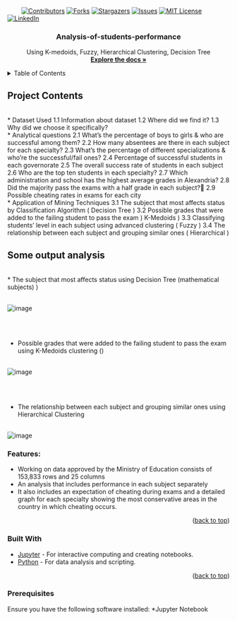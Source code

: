 <!-- PROJECT SHIELDS -->
&nbsp; &nbsp; &nbsp; &nbsp;
[![Contributors][contributors-shield]][contributors-url]
[![Forks][forks-shield]][forks-url]
[![Stargazers][stars-shield]][stars-url]
[![Issues][issues-shield]][issues-url]
[![MIT License][license-shield]][license-url]
[![LinkedIn][linkedin-shield]][linkedin-url]



<!-- PROJECT LOGO -->
<div align="center">
  <h3 align="center">Analysis-of-students-performance</h3>

  <p align="center">
    Using  K-medoids, Fuzzy, Hierarchical Clustering, Decision Tree
    <br/>
    <a href="https://github.com/Arsany-Osama/Analysis-of-students-performance/tree/master"><strong>Explore the docs »</strong></a>
  </p>
</div>



<!-- TABLE OF CONTENTS -->
<details>
  <summary>Table of Contents</summary>
  <ol>
    <li>
      <a href="#project-content">About The Project</a>
      <ul>
        <li><a href="#some-output-analysis">Some Output analysis</a></li>
      </ul>
      <ul>
        <li><a href="#built-with">Built With</a></li>
      </ul>
    </li>
    <li>
      <a href="#getting-started">Getting Started</a>
      <ul>
        <li><a href="#prerequisites">Prerequisites</a></li>
      </ul>
    </li>
  </ol>
</details>



<!-- ABOUT THE PROJECT -->

## Project Contents
</br>
* Dataset Used
         1.1 Information about dataset				
         1.2 Where did we find it?
         1.3 Why did we choose it specifically?
</br>
* Analytical questions
         2.1 What’s the percentage of boys to girls & who are successful among them?
         2.2 How many absentees are there in each subject for each specialty?
         2.3 What’s the percentage of different specializations & who’re the successful/fail ones?
         2.4 Percentage of successful students in each governorate
         2.5 The overall success rate of students in each subject
         2.6 Who are the top ten students in each specialty?
         2.7 Which administration and school has the highest average grades in Alexandria?
         2.8 Did the majority pass the exams with a half grade in each subject?         2.9  Possible cheating rates in exams for each city
</br>
* Application of Mining Techniques
        3.1 The subject that most affects status by Classification Algorithm ( Decision Tree )
        3.2 Possible grades that were added to the failing student to pass the exam ) K-Medoids )
        3.3 Classifying students’ level in each subject using advanced clustering ( Fuzzy )
        3.4 The relationship between each subject and grouping similar ones ( Hierarchical )
</br>

## Some output analysis

</br>
 * The subject that most affects status using Decision Tree (mathematical subjects)
)
</br></br>

![image](https://github.com/Arsany-Osama/Analysis-of-students-performance/assets/160052013/61c6f8f6-b9a9-4daf-af65-578445c3160f)

</br></br>
* Possible grades that were added to the failing student to pass the exam using K-Medoids clustering ()
</br></br>

![image](https://github.com/Arsany-Osama/Analysis-of-students-performance/assets/160052013/14a14953-8761-4709-bbe9-61651d036707)

</br></br>
* The relationship between each subject and grouping similar ones using Hierarchical Clustering
</br></br>

![image](https://github.com/Arsany-Osama/Analysis-of-students-performance/assets/160052013/0c5f8dce-04b7-46ce-ac60-154b597ee66e)



### Features:
- Working on data approved by the Ministry of Education consists of 153,833 rows and 25 columns
- An analysis that includes performance in each subject separately
- It also includes an expectation of cheating during exams and a detailed graph for each specialty showing the most conservative areas in the country in which cheating occurs.
<p align="right">(<a href="#readme-top">back to top</a>)</p>



### Built With

* [Jupyter](https://jupyter.org/) - For interactive computing and creating notebooks.
* [Python](https://www.python.org/) - For data analysis and scripting.


<p align="right">(<a href="#readme-top">back to top</a>)</p>

### Prerequisites

Ensure you have the following software installed:
*Jupyter Notebook

  [contributors-shield]: https://img.shields.io/github/contributors/Arsany-Osama/Analysis-of-students-performance.svg?style=for-the-badge
[contributors-url]: https://github.com/Arsany-Osama/Analysis-of-students-performance/graphs/contributors
[forks-shield]: https://img.shields.io/github/forks/Arsany-Osama/Analysis-of-students-performance.svg?style=for-the-badge
[forks-url]: https://github.com/Arsany-Osama/Analysis-of-students-performance/network/members
[stars-shield]: https://img.shields.io/github/stars/Arsany-Osama/Analysis-of-students-performance.svg?style=for-the-badge
[stars-url]: https://github.com/Arsany-Osama/Analysis-of-students-performance/stargazers
[issues-shield]: https://img.shields.io/github/issues/Arsany-Osama/Analysis-of-students-performance.svg?style=for-the-badge
[issues-url]: https://github.com/Arsany-Osama/Analysis-of-students-performance/issues
[license-shield]: https://img.shields.io/github/license/Arsany-Osama/Analysis-of-students-performance.svg?style=for-the-badge
[license-url]: https://github.com/Arsany-Osama/Analysis-of-students-performance/blob/master/LICENSE.txt
[linkedin-shield]: https://img.shields.io/badge/-LinkedIn-black.svg?style=for-the-badge&logo=linkedin&colorB=555
[linkedin-url]: https://linkedin.com/in/arsany-osama-446942264

